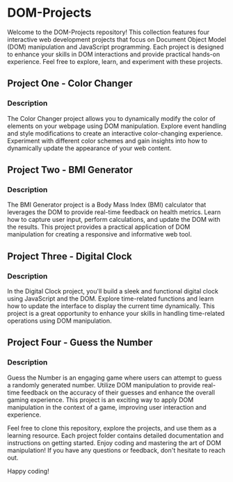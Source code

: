 # DOM-Projects

Welcome to the DOM-Projects repository! This collection features four interactive web development projects that focus on Document Object Model (DOM) manipulation and JavaScript programming. Each project is designed to enhance your skills in DOM interactions and provide practical hands-on experience. Feel free to explore, learn, and experiment with these projects.

## Project One - Color Changer

### Description
The Color Changer project allows you to dynamically modify the color of elements on your webpage using DOM manipulation. Explore event handling and style modifications to create an interactive color-changing experience. Experiment with different color schemes and gain insights into how to dynamically update the appearance of your web content.

## Project Two - BMI Generator

### Description
The BMI Generator project is a Body Mass Index (BMI) calculator that leverages the DOM to provide real-time feedback on health metrics. Learn how to capture user input, perform calculations, and update the DOM with the results. This project provides a practical application of DOM manipulation for creating a responsive and informative web tool.

## Project Three - Digital Clock

### Description
In the Digital Clock project, you'll build a sleek and functional digital clock using JavaScript and the DOM. Explore time-related functions and learn how to update the interface to display the current time dynamically. This project is a great opportunity to enhance your skills in handling time-related operations using DOM manipulation.

## Project Four - Guess the Number

### Description
Guess the Number is an engaging game where users can attempt to guess a randomly generated number. Utilize DOM manipulation to provide real-time feedback on the accuracy of their guesses and enhance the overall gaming experience. This project is an exciting way to apply DOM manipulation in the context of a game, improving user interaction and experience.

Feel free to clone this repository, explore the projects, and use them as a learning resource. Each project folder contains detailed documentation and instructions on getting started. Enjoy coding and mastering the art of DOM manipulation! If you have any questions or feedback, don't hesitate to reach out.

Happy coding!
